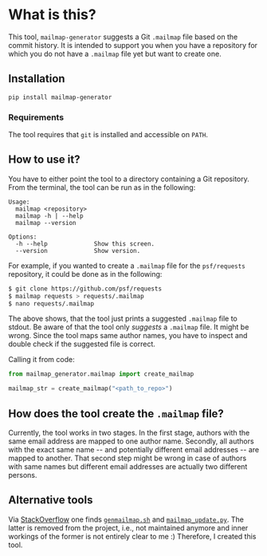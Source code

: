 # What is this?

This tool, `mailmap-generator` suggests a Git `.mailmap` file based on the commit history.
It is intended to support you when you have a repository for which you do not have a `.mailmap` file yet but want to create one.


## Installation

```
pip install mailmap-generator
```

### Requirements

The tool requires that `git` is installed and accessible on `PATH`.


## How to use it?

You have to either point the tool to a directory containing a Git repository.
From the terminal, the tool can be run as in the following:

```
Usage:
  mailmap <repository>
  mailmap -h | --help
  mailmap --version

Options:
  -h --help             Show this screen.
  --version             Show version.
```

For example, if you wanted to create a `.mailmap` file for the `psf/requests` repository, it could be done as in the following:


```bash
$ git clone https://github.com/psf/requests
$ mailmap requests > requests/.mailmap
$ nano requests/.mailmap
```

The above shows, that the tool just prints a suggested `.mailmap` file to stdout. Be aware of that the tool only _suggests_ a `.mailmap` file.
It might be wrong. Since the tool maps same author names, you have to inspect and double check if the suggested file is correct.


Calling it from code:

```python
from mailmap_generator.mailmap import create_mailmap

mailmap_str = create_mailmap("<path_to_repo>")
```


## How does the tool create the `.mailmap` file?

Currently, the tool works in two stages. In the first stage, authors with the same email address are mapped to one author name. Secondly, all authors with the exact same name -- and potentially different email addresses -- are mapped to another. That second step might be wrong in case of authors with same names but different email addresses are actually two different persons.

## Alternative tools

Via [StackOverflow](https://stackoverflow.com/questions/6502018/tool-to-automate-building-a-mailmap-file) one finds [`genmailmap.sh`](https://github.com/greenrd/genmailmap/blob/master/genmailmap.sh) and [`mailmap_update.py`](https://github.com/sympy/sympy/blob/181d1e630e248c46917a18e9e9fc1cf0990dff6f/bin/mailmap_update.py). The latter is removed from the project, i.e., not maintained anymore and inner workings of the former is not entirely clear to me :) Therefore, I created this tool.
